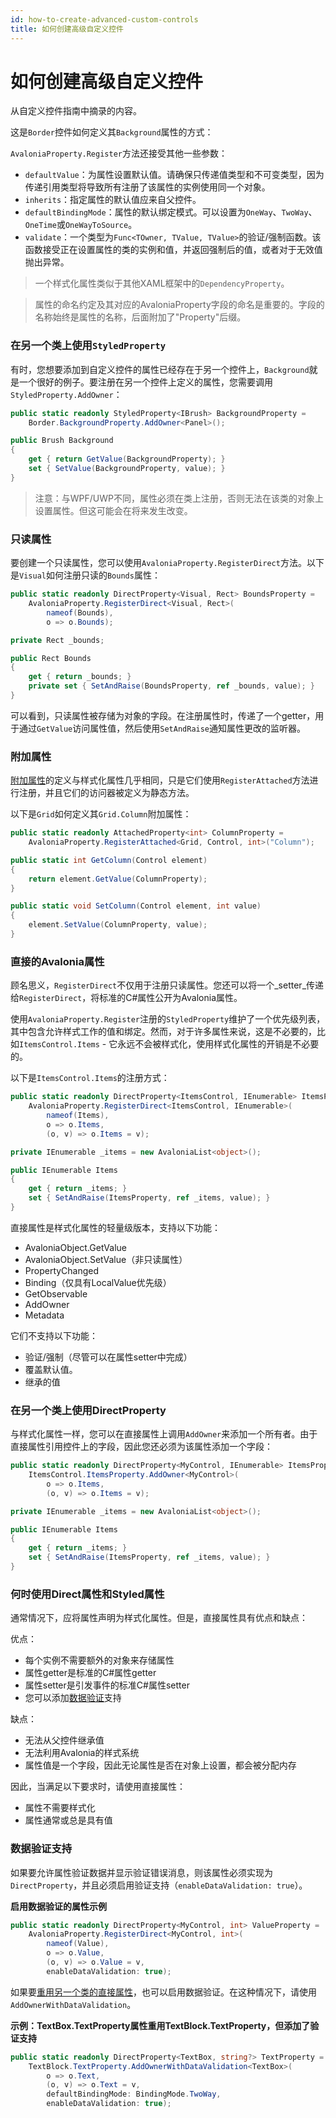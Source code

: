 ```yaml
---
id: how-to-create-advanced-custom-controls
title: 如何创建高级自定义控件
---
```


# 如何创建高级自定义控件

从自定义控件指南中摘录的内容。

这是`Border`控件如何定义其`Background`属性的方式：

`AvaloniaProperty.Register`方法还接受其他一些参数：

* `defaultValue`：为属性设置默认值。请确保只传递值类型和不可变类型，因为传递引用类型将导致所有注册了该属性的实例使用同一个对象。
* `inherits`：指定属性的默认值应来自父控件。
* `defaultBindingMode`：属性的默认绑定模式。可以设置为`OneWay`、`TwoWay`、`OneTime`或`OneWayToSource`。
* `validate`：一个类型为`Func<TOwner, TValue, TValue>`的验证/强制函数。该函数接受正在设置属性的类的实例和值，并返回强制后的值，或者对于无效值抛出异常。

> 一个样式化属性类似于其他XAML框架中的`DependencyProperty`。

> 属性的命名约定及其对应的AvaloniaProperty字段的命名是重要的。字段的名称始终是属性的名称，后面附加了"Property"后缀。

### 在另一个类上使用`StyledProperty`

有时，您想要添加到自定义控件的属性已经存在于另一个控件上，`Background`就是一个很好的例子。要注册在另一个控件上定义的属性，您需要调用`StyledProperty.AddOwner`：

```csharp
public static readonly StyledProperty<IBrush> BackgroundProperty =
    Border.BackgroundProperty.AddOwner<Panel>();

public Brush Background
{
    get { return GetValue(BackgroundProperty); }
    set { SetValue(BackgroundProperty, value); }
}
```

> 注意：与WPF/UWP不同，属性必须在类上注册，否则无法在该类的对象上设置属性。但这可能会在将来发生改变。

### 只读属性

要创建一个只读属性，您可以使用`AvaloniaProperty.RegisterDirect`方法。以下是`Visual`如何注册只读的`Bounds`属性：

```csharp
public static readonly DirectProperty<Visual, Rect> BoundsProperty =
    AvaloniaProperty.RegisterDirect<Visual, Rect>(
        nameof(Bounds),
        o => o.Bounds);

private Rect _bounds;

public Rect Bounds
{
    get { return _bounds; }
    private set { SetAndRaise(BoundsProperty, ref _bounds, value); }
}
```

可以看到，只读属性被存储为对象的字段。在注册属性时，传递了一个getter，用于通过`GetValue`访问属性值，然后使用`SetAndRaise`通知属性更改的监听器。

### 附加属性

[附加属性](../../concepts/attached-property)的定义与样式化属性几乎相同，只是它们使用`RegisterAttached`方法进行注册，并且它们的访问器被定义为静态方法。

以下是`Grid`如何定义其`Grid.Column`附加属性：

```csharp
public static readonly AttachedProperty<int> ColumnProperty =
    AvaloniaProperty.RegisterAttached<Grid, Control, int>("Column");

public static int GetColumn(Control element)
{
    return element.GetValue(ColumnProperty);
}

public static void SetColumn(Control element, int value)
{
    element.SetValue(ColumnProperty, value);
}
```

### 直接的Avalonia属性

顾名思义，`RegisterDirect`不仅用于注册只读属性。您还可以将一个_setter_传递给`RegisterDirect`，将标准的C#属性公开为Avalonia属性。

使用`AvaloniaProperty.Register`注册的`StyledProperty`维护了一个优先级列表，其中包含允许样式工作的值和绑定。然而，对于许多属性来说，这是不必要的，比如`ItemsControl.Items` - 它永远不会被样式化，使用样式化属性的开销是不必要的。

以下是`ItemsControl.Items`的注册方式：

```csharp
public static readonly DirectProperty<ItemsControl, IEnumerable> ItemsProperty =
    AvaloniaProperty.RegisterDirect<ItemsControl, IEnumerable>(
        nameof(Items),
        o => o.Items,
        (o, v) => o.Items = v);

private IEnumerable _items = new AvaloniaList<object>();

public IEnumerable Items
{
    get { return _items; }
    set { SetAndRaise(ItemsProperty, ref _items, value); }
}
```

直接属性是样式化属性的轻量级版本，支持以下功能：

* AvaloniaObject.GetValue
* AvaloniaObject.SetValue（非只读属性）
* PropertyChanged
* Binding（仅具有LocalValue优先级）
* GetObservable
* AddOwner
* Metadata

它们不支持以下功能：

* 验证/强制（尽管可以在属性setter中完成）
* 覆盖默认值。
* 继承的值

### 在另一个类上使用DirectProperty

与样式化属性一样，您可以在直接属性上调用`AddOwner`来添加一个所有者。由于直接属性引用控件上的字段，因此您还必须为该属性添加一个字段：

```csharp
public static readonly DirectProperty<MyControl, IEnumerable> ItemsProperty =
    ItemsControl.ItemsProperty.AddOwner<MyControl>(
        o => o.Items,
        (o, v) => o.Items = v);

private IEnumerable _items = new AvaloniaList<object>();

public IEnumerable Items
{
    get { return _items; }
    set { SetAndRaise(ItemsProperty, ref _items, value); }
}
```

### 何时使用Direct属性和Styled属性

通常情况下，应将属性声明为样式化属性。但是，直接属性具有优点和缺点：

优点：

* 每个实例不需要额外的对象来存储属性
* 属性getter是标准的C#属性getter
* 属性setter是引发事件的标准C#属性setter
* 您可以添加[数据验证](../../guides/development-guides/data-validation.md)支持

缺点：

* 无法从父控件继承值
* 无法利用Avalonia的样式系统
* 属性值是一个字段，因此无论属性是否在对象上设置，都会被分配内存

因此，当满足以下要求时，请使用直接属性：

* 属性不需要样式化
* 属性通常或总是具有值

### 数据验证支持

如果要允许属性验证数据并显示验证错误消息，则该属性必须实现为`DirectProperty`，并且必须启用验证支持（`enableDataValidation: true`）。

**启用数据验证的属性示例**

```cs
public static readonly DirectProperty<MyControl, int> ValueProperty =
    AvaloniaProperty.RegisterDirect<MyControl, int>(
        nameof(Value),
        o => o.Value,
        (o, v) => o.Value = v, 
        enableDataValidation: true);
```

如果要[重用另一个类的直接属性](how-to-create-advanced-custom-controls.md#using-a-directproperty-on-another-class)，也可以启用数据验证。在这种情况下，请使用`AddOwnerWithDataValidation`。

**示例：TextBox.TextProperty属性重用TextBlock.TextProperty，但添加了验证支持**

```cs
public static readonly DirectProperty<TextBox, string?> TextProperty =
    TextBlock.TextProperty.AddOwnerWithDataValidation<TextBox>(
        o => o.Text,
        (o, v) => o.Text = v,
        defaultBindingMode: BindingMode.TwoWay,
        enableDataValidation: true);
```